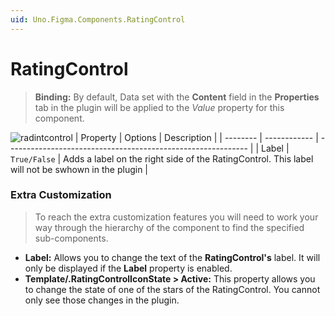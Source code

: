 ```yaml
---
uid: Uno.Figma.Components.RatingControl
---
```


# RatingControl

> **Binding:** By default, Data set with the **Content** field in the **Properties** tab in the plugin will be applied to the *Value* property for this component.

![radintcontrol](./images/ratingcontrol.png)
| Property | Options      | Description                                                  |
| -------- | ------------ | ------------------------------------------------------------ |
| Label    | `True/False` | Adds a label on the right side of the RatingControl. This label will not be swhown in the plugin |

### Extra Customization

> To reach the extra customization features you will need to work your way through the hierarchy of the component to find the specified sub-components.  

- **Label:** Allows you to change the text of the **RatingControl's** label. It will only be displayed if  the **Label** property is enabled.
- **Template/.RatingControlIconState > Active:** This property allows you to change the state of one of the stars of the RatingControl. You cannot only see those changes in the plugin.
